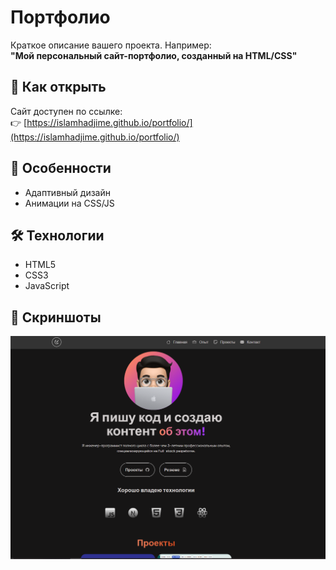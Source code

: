 # Портфолио 

Краткое описание вашего проекта. Например:  
**"Мой персональный сайт-портфолио, созданный на HTML/CSS"**  

## 🚀 Как открыть  
Сайт доступен по ссылке:  
👉 [https://islamhadjime.github.io/portfolio/](https://islamhadjime.github.io/portfolio/)  

## 📌 Особенности  
- Адаптивный дизайн  
- Анимации на CSS/JS  

## 🛠 Технологии  
- HTML5  
- CSS3  
- JavaScript 

## 📸 Скриншоты  
![Alt-текст](https://github.com/islamhadjime/portfolio/blob/main/img/PORT.png  "portfolio")

